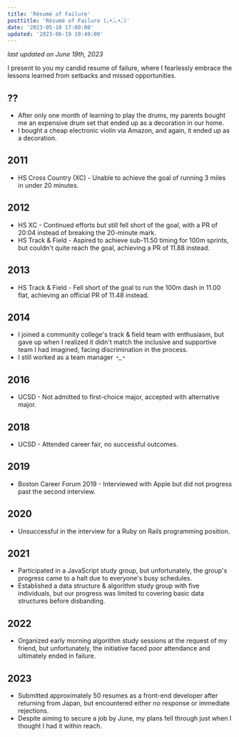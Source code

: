 ```yaml
---
title: 'Résumé of Failure'
posttitle: 'Résumé of Failure (｡•́︿•̀｡)'
date: '2023-05-10 17:00:00'
updated: '2023-06-19 10:49:00'
---
```


_last updated on June 19th, 2023_

I present to you my candid resume of failure, where I fearlessly embrace the lessons learned from setbacks and missed opportunities.

## ??

- After only one month of learning to play the drums, my parents bought me an expensive drum set that ended up as a decoration in our home.
- I bought a cheap electronic violin via Amazon, and again, it ended up as a decoration.

## 2011

- HS Cross Country (XC) - Unable to achieve the goal of running 3 miles in under 20 minutes.

## 2012

- HS XC - Continued efforts but still fell short of the goal, with a PR of 20:04 instead of breaking the 20-minute mark.
- HS Track & Field - Aspired to achieve sub-11.50 timing for 100m sprints, but couldn't quite reach the goal, achieving a PR of 11.88 instead.

## 2013

- HS Track & Field - Fell short of the goal to run the 100m dash in 11.00 flat, achieving an official PR of 11.48 instead.

## 2014

- I joined a community college's track & field team with enthusiasm, but gave up when I realized it didn't match the inclusive and supportive team I had imagined, facing discrimination in the process.
- I still worked as a team manager ◔_◔

## 2016

- UCSD - Not admitted to first-choice major, accepted with alternative major.

## 2018

- UCSD - Attended career fair, no successful outcomes.

## 2019

- Boston Career Forum 2019 - Interviewed with Apple but did not progress past the second interview.

## 2020

- Unsuccessful in the interview for a Ruby on Rails programming position.

## 2021

- Participated in a JavaScript study group, but unfortunately, the group's progress came to a halt due to everyone's busy schedules.
- Established a data structure & algorithm study group with five individuals, but our progress was limited to covering basic data structures before disbanding.

## 2022
 
- Organized early morning algorithm study sessions at the request of my friend, but unfortunately, the initiative faced poor attendance and ultimately ended in failure.

## 2023

- Submitted approximately 50 resumes as a front-end developer after returning from Japan, but encountered either no response or immediate rejections.
- Despite aiming to secure a job by June, my plans fell through just when I thought I had it within reach.
